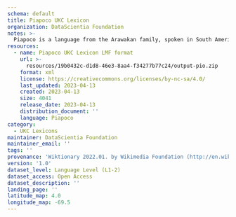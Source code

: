 ```yaml
---
schema: default
title: Piapoco UKC Lexicon
organization: DataScientia Foundation
notes: >-
  Piapoco is a language from the Arawakan family, spoken in South America. The UKC Lexicon of Piapoco is represented as a lexico-semantic network. It consists of words, word senses, synsets, as well as sense-level and synset-level relationships.
resources:
  - name: Piapoco UKC Lexicon LMF format
    url: >-
      resources/19b0432c-d1d8-46e3-8aa4-f34277b77c24/output-pio.zip
    format: xml
    license: https://creativecommons.org/licenses/by-nc-sa/4.0/
    last_updated: 2023-04-13
    created: 2023-04-13
    size: 4041
    release_date: 2023-04-13
    distribution_document: ''
    language: Piapoco
category:
  - UKC Lexicons
maintainer: DataScientia Foundation
maintainer_email: ''
tags: ''
provenance: 'Wiktionary 2022.01. by Wikimedia Foundation (http://en.wiktionary.org); CogNet 2.1 by Khuyagbaatar Batsuren, National University of Mongolia (http://cognet.ukc.disi.unitn.it); KinDiv: Kinship Diversity 1.0 by Temuulen Khishigsuren (http://ukc.disi.unitn.it/index.php/kinship/); Native Languages of the Americas 2021.11. by Laura Redish and Orrin Lewis (http://www.native-languages.org); Princeton WordNet 2.1 by Princeton University (https://wordnet.princeton.edu)'
version: '1.0'
dataset_level: Language Level (L1-2)
dataset_access: Open Access
dataset_description: ''
landing_page: ''
latitude_map: 4.0
longitude_map: -69.5
---
```


